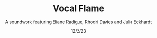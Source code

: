 ---
title: Vocal Flame
subtitle: A soundwork featuring Eliane Radigue, Rhodri Davies and Julia Eckhardt
date: 12/2/23
thumbnail: ToneTransmissions.jpg
related: []
category: ['films', 'other']
---